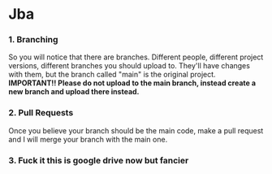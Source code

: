 # Jba
### 1. Branching <br>
So you will notice that there are branches. Different people, different project versions, different branches you should upload to. They'll have changes with them, but the branch called "main" is the original project. **IMPORTANT!! Please do not upload to the main branch, instead create a new branch and upload there instead.**

### 2. Pull Requests <br>
Once you believe your branch should be the main code, make a pull request and I will merge your branch with the main one.

### 3. Fuck it this is google drive now but fancier



